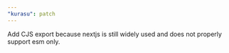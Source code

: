 ```yaml
---
"kurasu": patch
---
```


Add CJS export because nextjs is still widely used and does not properly support esm only.
